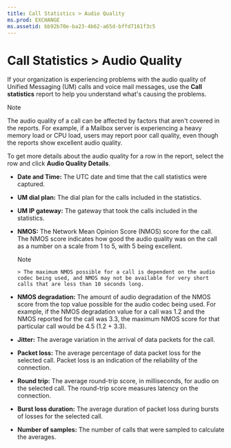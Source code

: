 ```yaml
---
title: Call Statistics > Audio Quality
ms.prod: EXCHANGE
ms.assetid: bb92b70e-ba23-4b62-a65d-bffd7161f3c5
---
```



# Call Statistics > Audio Quality

If your organization is experiencing problems with the audio quality of Unified Messaging (UM) calls and voice mail messages, use the **Call statistics** report to help you understand what's causing the problems.
  
    
    


> [!NOTE]
> The audio quality of a call can be affected by factors that aren't covered in the reports. For example, if a Mailbox server is experiencing a heavy memory load or CPU load, users may report poor call quality, even though the reports show excellent audio quality. 
  
    
    


To get more details about the audio quality for a row in the report, select the row and click **Audio Quality Details**.
  
    
    


- **Date and Time:** The UTC date and time that the call statistics were captured.
    
  
- **UM dial plan:** The dial plan for the calls included in the statistics.
    
  
- **UM IP gateway:** The gateway that took the calls included in the statistics.
    
  
- **NMOS:** The Network Mean Opinion Score (NMOS) score for the call. The NMOS score indicates how good the audio quality was on the call as a number on a scale from 1 to 5, with 5 being excellent.
    
    > [!NOTE]
      > The maximum NMOS possible for a call is dependent on the audio codec being used, and NMOS may not be available for very short calls that are less than 10 seconds long. 
- **NMOS degradation:** The amount of audio degradation of the NMOS score from the top value possible for the audio codec being used. For example, if the NMOS degradation value for a call was 1.2 and the NMOS reported for the call was 3.3, the maximum NMOS score for that particular call would be 4.5 (1.2 + 3.3).
    
  
- **Jitter:** The average variation in the arrival of data packets for the call.
    
  
- **Packet loss:** The average percentage of data packet loss for the selected call. Packet loss is an indication of the reliability of the connection.
    
  
- **Round trip:** The average round-trip score, in milliseconds, for audio on the selected call. The round-trip score measures latency on the connection.
    
  
- **Burst loss duration:** The average duration of packet loss during bursts of losses for the selected call.
    
  
- **Number of samples:** The number of calls that were sampled to calculate the averages.
    
  

